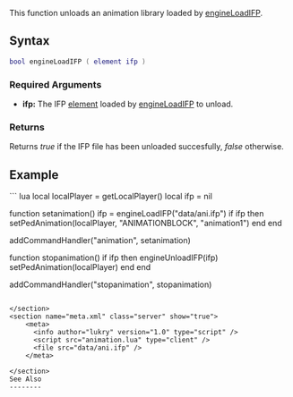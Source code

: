 This function unloads an animation library loaded by [engineLoadIFP](/docs/engineloadifp.md "wikilink").

Syntax
------

``` lua
bool engineLoadIFP ( element ifp ) 
```

### Required Arguments

-   **ifp:** The IFP [element](/docs/element.md "wikilink") loaded by [engineLoadIFP](/engineLoadIFP.md "wikilink") to unload.

### Returns

Returns *true* if the IFP file has been unloaded succesfully, *false* otherwise.

Example
-------

<section name="animation.lua" class="client" show="true">
``` lua
local localPlayer = getLocalPlayer()
local ifp = nil

function setanimation()
  ifp = engineLoadIFP("data/ani.ifp")
  if ifp then
    setPedAnimation(localPlayer, "ANIMATIONBLOCK", "animation1")
  end
end

addCommandHandler("animation", setanimation)

function stopanimation()
  if ifp then
    engineUnloadIFP(ifp)
    setPedAnimation(localPlayer)
  end
end

addCommandHandler("stopanimation", stopanimation)
```

</section>
<section name="meta.xml" class="server" show="true">
    <meta>
      <info author="lukry" version="1.0" type="script" />
      <script src="animation.lua" type="client" />
      <file src="data/ani.ifp" />
    </meta>

</section>
See Also
--------
